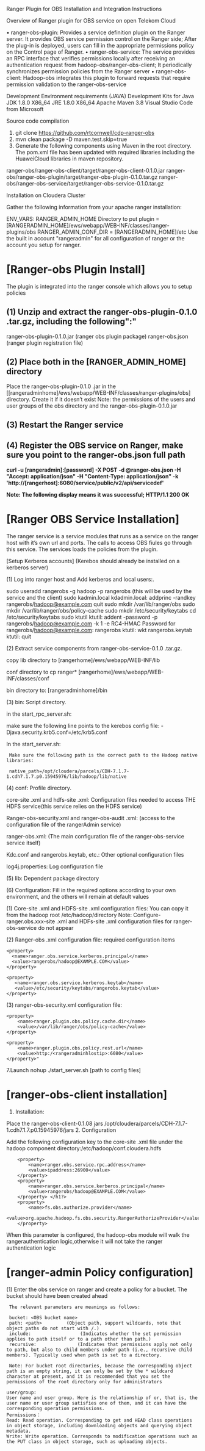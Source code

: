 Ranger Plugin for OBS Installation and Integration Instructions

Overview of Ranger plugin for OBS service on open Telekom Cloud

• ranger-obs-plugin: Provides a service definition plugin on the Ranger server. It provides OBS service permission control on the Ranger side; After the plug-in is deployed, users can fill in the appropriate permissions policy on the Control page of Ranger.
• ranger-obs-service: The service provides an RPC interface that verifies permissions locally after receiving an authentication request from hadoop-obs/ranger-obs-client; It periodically synchronizes permission policies from the Ranger server
• ranger-obs-client: Hadoop-obs integrates this plugin to forward requests that require permission validation to the ranger-obs-service

Development Environment requirements (JAVA)
Development Kits for Java
JDK 1.8.0 X86_64
JRE 1.8.0 X86_64
Apache Maven 3.8
Visual Studio Code from Microsoft

Source code compilation

1. git clone <https://github.com/rtcornwell/cdp-ranger-obs>
2. mvn clean package -D maven.test.skip=true
3. Generate the following components using Maven in the root directory. The pom.xml file has been updated with required libraries
   including the HuaweiCloud libraries in maven repository.

 ranger-obs/ranger-obs-client/target/ranger-obs-client-0.1.0.jar
 ranger-obs/ranger-obs-plugin/target/ranger-obs-plugin-0.1.0.tar.gz
 ranger-obs/ranger-obs-service/target/ranger-obs-service-0.1.0.tar.gz

Installation on Cloudera Cluster

Gather the following information from your apache ranger installation:

ENV_VARS: RANGER_ADMIN_HOME
Directory to put plugin = [RANGERADMIN_HOME]/ews/webapp/WEB-INF/classes/ranger-plugins/obs
RANGER_ADMIN_CONF_DIR = [RANGERADMIN_HOME]/etc
Use the built in account "rangeradmin" for all configuration of ranger or the account you setup for ranger.

# [Ranger-obs Plugin Install]

The plugin is integrated into the ranger console which allows you to setup policies

## (1) Unzip and extract the ranger-obs-plugin-0.1.0 .tar.gz, including the following":"

ranger-obs-plugin-0.1.0.jar (ranger obs plugin package)
ranger-obs.json (ranger plugin registration file)

## (2) Place both in the [RANGER_ADMIN_HOME] directory

Place the ranger-obs-plugin-0.1.0 .jar in the [[rangeradminhome]/ews/webapp/WEB-INF/classes/ranger-plugins/obs] directory. Create it if it doesn’t exist
Note: the permissions of the users and user groups of the obs directory and the ranger-obs-plugin-0.1.0.jar

## (3) Restart the Ranger service

## (4) Register the OBS service on Ranger, make sure you point to the ranger-obs.json full path 

**curl -u [rangeradmin]:[password] -X POST -d @ranger-obs.json -H "Accept: application/json" -H "Content-Type: application/json" -k 'http://[rangerhost]:6080/service/public/v2/api/servicedef'**

**Note: The following display means it was successful; HTTP/1.1 200 OK**

# [Ranger OBS Service Installation]

The ranger service is a service modules that runs as a service on the ranger host with it’s own url and ports. The calls to access OBS fiules go through this service. The services loads the policies from the plugin.

[Setup Kerberos accounts] (Kerebos should already be installed on a kerberos server)

(1) Log into ranger host and Add kerberos and local  users:.

  sudo useradd rangerobs -g hadoop -p rangerobs (this will be used by the service and the client)
  sudo kadmin.local
  kdadmin.local: addprinc -randkey rangerobs/hadoop@example.com
  quit
  sudo mkdir /var/lib/ranger/obs
  sudo mkdir /var/lib/ranger/obs/policy-cache
  sudo mkdir /etc/security/keytabs
  cd /etc/security/keytabs
  sudo ktutil
  ktutil: addent -password -p rangerobs/hadoop@example.com -k 1 -e RC4-HMAC
  Password for rangerobs/hadoop@example.com: rangerobs
  ktutil: wkt rangerobs.keytab
  ktutil:  quit

(2) Extract service components from ranger-obs-service-0.1.0 .tar.gz.

  copy lib directory to [rangerhome]/ews/webapp/WEB-INF/lib

  conf directory to cp ranger* [rangerhome]/ews/webapp/WEB-INF/classes/conf

  bin directory to: [rangeradminhome]/bin

(3) bin: Script directory.

   in the start_rpc_server.sh:

   make sure the following line points to the kerebos config file:  -Djava.security.krb5.conf=/etc/krb5.conf 

   In the start_server.sh:

     Make sure the following path is the correct path to the Hadoop native libraries: 

     native_path=/opt/cloudera/parcels/CDH-7.1.7-1.cdh7.1.7.p0.15945976/lib/hadoop/lib/native

(4) conf: Profile directory.

   core-site .xml and hdfs-site .xml: Configuration files needed to access THE HDFS service(this service relies on the HDFS service)

   Ranger-obs-security.xml and ranger-obs-audit .xml: (access to the configuration file of the rangerAdmin service)

   ranger-obs.xml: (The main configuration file of the ranger-obs-service service itself)

   Kdc.conf and rangerobs.keytab, etc.: Other optional configuration files

   log4j.properties: Log configuration file

(5) lib: Dependent package directory

(6) Configuration: Fill in the required options according to your own environment, and the others will remain at default values

   (1) Core-site .xml and HDFS-site .xml configuration files: You can copy it from the hadoop root /etc/hadoop/directory
       Note: Configure-ranger.obs.xxx-site .xml and HDFs-site .xml configuration files for ranger-obs-service do not appear

   (2) Ranger-obs .xml configuration file: required configuration items
  
  <!-- ranger-obs-service Kerberos -->

    <property>
      <name>ranger.obs.service.kerberos.principal</name>
      <value>rangerobs/hadoop@EXAMPLE.COM</value>
    </property>

  <!-- ranger-obs-service Kerberos  -->

    <property>
       <name>ranger.obs.service.kerberos.keytab</name>
       <value>/etc/security/keytabs/rangerobs.keytab</value>
    </property>

 (3) ranger-obs-security.xml configuration file:

    <property>
        <name>ranger.plugin.obs.policy.cache.dir</name>
        <value>/var/lib/ranger/obs/policy-cache</value>
    </property>
  
    <property>
        <name>ranger.plugin.obs.policy.rest.url</name>
        <value>http:/<rangeradminhlostip>:6080</value>
    </property>" 

7.Launch
   nohup ./start_server.sh [path to config files]

# [ranger-obs-client installation]

 1. Installation:

  Place the ranger-obs-client-0.1.08 jars /opt/cloudera/parcels/CDH-7.1.7-1.cdh7.1.7.p0.15945976/jars
 2. Configuration

  Add the following configuration key to the core-site .xml file under the hadoop component directory:/etc/hadoop/conf.cloudera.hdfs

        <property>
            <name>ranger.obs.service.rpc.address</name>
            <value>ipaddress:26900</value>
        </property>
        <property>
            <name>ranger.obs.service.kerberos.principal</name>
            <value>rangerobs/hadoop@EXAMPLE.COM</value>
        </property> </h1?>
        <property>
            <name>fs.obs.authorize.provider</name>
            <value>org.apache.hadoop.fs.obs.security.RangerAuthorizeProvider</value>
        </property>

When this parameter is configured, the hadoop-obs module will walk the rangerauthentication logic,otherwise it will not take the ranger authentication logic

# [ranger-admin Policy configuration]

 (1) Enter the obs service on ranger and create a policy for a bucket. The bucket should have been created ahead

     The relevant parameters are meanings as follows:

     bucket: <OBS bucket name>
     path: <path>         (Object path, support wildcards, note that object paths do not start with /.)
     include:                  (Indicates whether the set permission applies to path itself or to a path other than path.)
     recursive:               (Indicates that permissions apply not only to path, but also to child members under path (i.e., recursive child members). Typically used when path is set to a directory.
    
     Note: For bucket root directories, because the corresponding object path is an empty string, it can only be set by the * wildcard character at present, and it is recommended that you set the permissions of the root directory only for administrators

    user/group:
    User name and user group. Here is the relationship of or, that is, the user name or user group satisfies one of them, and it can have the corresponding operation permissions.
    Permissions：
    Read: Read operation. Corresponding to get and HEAD class operations in object storage, including downloading objects and querying object metadata.
    Write: Write operation. Corresponds to modification operations such as the PUT class in object storage, such as uploading objects.
